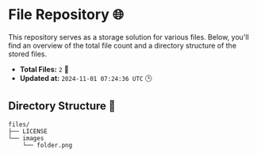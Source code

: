 # File Repository 🌐

This repository serves as a storage solution for various files. Below, you'll find an overview of the total file count and a directory structure of the stored files.

- **Total Files:** `2` 📁
- **Updated at:** `2024-11-01 07:24:36 UTC` 🕒

## Directory Structure 📂

```
files/
├── LICENSE
└── images
    └── folder.png

```